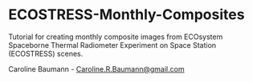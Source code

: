 # ECOSTRESS-Monthly-Composites

Tutorial for creating monthly composite images from ECOsystem Spaceborne Thermal Radiometer Experiment on Space Station (ECOSTRESS) scenes.

Caroline Baumann - Caroline.R.Baumann@gmail.com
